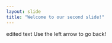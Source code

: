 ```yaml
---
layout: slide
title: "Welcome to our second slide!"
---
```

edited text
Use the left arrow to go back!
